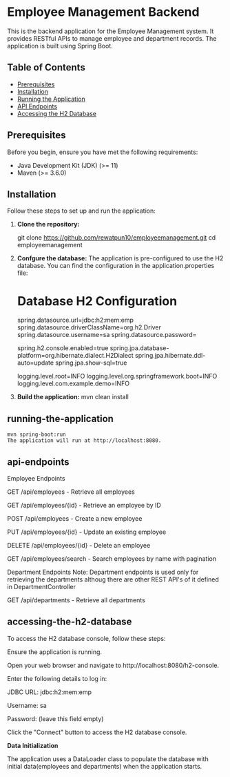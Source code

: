 # Employee Management Backend

This is the backend application for the Employee Management system. It provides RESTful APIs to manage employee and department records. The application is built using Spring Boot.

## Table of Contents

- [Prerequisites](#prerequisites)
- [Installation](#installation)
- [Running the Application](#running-the-application)
- [API Endpoints](#api-endpoints)
- [Accessing the H2 Database](#accessing-the-h2-database)

## Prerequisites

Before you begin, ensure you have met the following requirements:

- Java Development Kit (JDK) (>= 11)
- Maven (>= 3.6.0)

## Installation

Follow these steps to set up and run the application:

1. **Clone the repository:**

   git clone https://github.com/rewatpun10/employeemanagement.git
   cd employeemanagement

2.  **Confgure the database:**
    The application is pre-configured to use the H2 database. 
    You can find the configuration in the application.properties file:

    # Database H2 Configuration
    spring.datasource.url=jdbc:h2:mem:emp
    spring.datasource.driverClassName=org.h2.Driver
    spring.datasource.username=sa
    spring.datasource.password=
    
    spring.h2.console.enabled=true
    spring.jpa.database-platform=org.hibernate.dialect.H2Dialect
    spring.jpa.hibernate.ddl-auto=update
    spring.jpa.show-sql=true
    
    logging.level.root=INFO
    logging.level.org.springframework.boot=INFO
    logging.level.com.example.demo=INFO

3.  **Build the application:**
     mvn clean install

## running-the-application
    mvn spring-boot:run
    The application will run at http://localhost:8080.

## api-endpoints

Employee Endpoints

GET /api/employees - Retrieve all employees

GET /api/employees/{id} - Retrieve an employee by ID

POST /api/employees - Create a new employee

PUT /api/employees/{id} - Update an existing employee

DELETE /api/employees/{id} - Delete an employee

GET /api/employees/search - Search employees by name with pagination

Department Endpoints
Note: Department endpoints is used only for retrieving the departments althoug there are other REST API's of it defined in DepartmentController

GET /api/departments - Retrieve all departments

## accessing-the-h2-database
To access the H2 database console, follow these steps:

Ensure the application is running.

Open your web browser and navigate to http://localhost:8080/h2-console.

Enter the following details to log in:

JDBC URL: jdbc:h2:mem:emp

Username: sa

Password: (leave this field empty)

Click the "Connect" button to access the H2 database console.

**Data Initialization**

The application uses a DataLoader class to populate the database with initial data(employees and departments) when the application starts.
